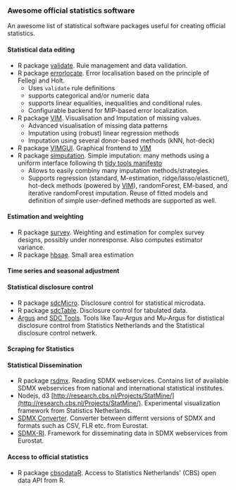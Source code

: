 
### Awesome official statistics software
An awesome list of statistical software packages useful for creating official statistics.



#### Statistical data editing

- R package [validate](https://CRAN.R-project.org/package=validate). Rule management and data validation.
- R package [errorlocate](https://CRAN.R-project.org/package=errorlocate). Error localisation based on the principle of Fellegi and Holt.
    - Uses `validate` rule definitions
    - supports categorical and/or numeric data
    - supports linear equalities, inequalities and conditional rules.
    - Configurable backend for MIP-based error localization.
- R package [VIM](https://CRAN.R-project.org/package=VIM). Visualisation and Imputation of missing values.
    - Advanced visualisation of missing data patterns
    - Imputation using (robust) linear regression methods
    - Imputation using several donor-based methods (kNN, hot-deck)
- R package [VIMGUI](https://CRAN.R-project.org/package=VIMGUI). Graphical frontend to [VIM](https://CRAN.R-project.org/package=VIM)
- R package [simputation](https://CRAN.R-project.org/package=simputation). Simple imputation: many methods using a uniform interface following th [tidy tools manifesto](https://cran.r-project.org/web/packages/tidyverse/vignettes/manifesto.html)
    - Allows to easily combiny many imputation methods/strategies.
    - Supports regression (standard, M-estimation, ridge/lasso/elasticnet), hot-deck methods (powered by [VIM](https://CRAN.R-project.org/package=VIM)), randomForest, EM-based, and iterative randomForest imputation. Reuse of fitted models and definition of simple user-defined methods are supported as well.



#### Estimation and weighting


- R package [survey](https://CRAN.R-project.org/package=survey). Weighting and estimation for complex survey designs, possibly under nonresponse. Also computes estimator variance.
- R package [hbsae](https://CRAN.R-project.org/package=hbsae). Small area estimation

#### Time series and seasonal adjustment

    
#### Statistical disclosure control
- R package [sdcMicro](https://CRAN.R-project.org/package=sdcMicro). Disclosure
  control for statistical microdata.
- R package [sdcTable](https://CRAN.R-project.org/package=sdcTable). Disclosure
  control for tabulated data.
- [Argus](http://research.cbs.nl/casc/) and [SDC Tools](https://github.com/sdcTools). Tools like Tau-Argus and Mu-Argus for dististical disclosure control from Statistics Netherlands and the Statistical disclosure control netwerk.

#### Scraping for Statistics

#### Statistical Dissemination
- R package [rsdmx](https://github.com/opensdmx/rsdmx). Reading SDMX webservices. Contains list of available SDMX webservices from national and international statistical institutes.
- Nodejs, d3 [http://research.cbs.nl/Projects/StatMine/](http://research.cbs.nl/Projects/StatMine/). Experimental visualization framework from Statistics Netherlands.
- [SDMX Converter](https://webgate.ec.europa.eu/fpfis/mwikis/sdmx/index.php/SDMX_Converter). Converter between differnt versions of SDMX and formats such as CSV, FLR etc. from Eurostat.
- [SDMX-RI](https://webgate.ec.europa.eu/fpfis/mwikis/sdmx/index.php/SDMX_Reference_Infrastructure_SDMX-RI). Framework for disseminating data in SDMX webservices from Eurostat.

#### Access to official statistics

- R package [cbsodataR](https://CRAN.R-project.org/package=cbsodataR). Access to Statistics Netherlands' (CBS) open data API from R.


